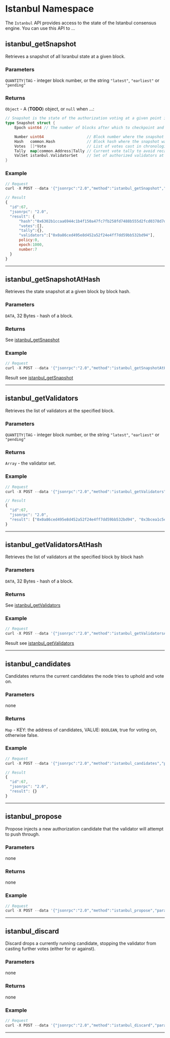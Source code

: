 # Istanbul Namespace

The `Istanbul` API provides access to the state of the Istanbul consensus engine. You can use this API to ...

## istanbul_getSnapshot

Retrieves a snapshot of all Isranbul state at a given block.

### Parameters

`QUANTITY|TAG` - integer block number, or the string `"latest"`, `"earliest"` or `"pending"`

### Returns

`Object` - A (**TODO**) object, or `null` when ...:

```go
// Snapshot is the state of the authorization voting at a given point in time.
type Snapshot struct {
    Epoch uint64 // The number of blocks after which to checkpoint and reset the pending votes

    Number uint64                   // Block number where the snapshot was created
    Hash   common.Hash              // Block hash where the snapshot was created
    Votes  []*Vote                  // List of votes cast in chronological order
    Tally  map[common.Address]Tally // Current vote tally to avoid recalculating
    ValSet istanbul.ValidatorSet    // Set of authorized validators at this moment
}
```

### Example

```js
// Request
curl -X POST --data '{"jsonrpc":"2.0","method":"istanbul_getSnapshot","params":["latest"],"id":67}'

// Result
{
  "id":67,
  "jsonrpc": "2.0",
  "result": {
      "hash":"0x6302b1ccaa6944c1b4f150a47fc7fb258fd7488b555d2fcd0378d7d3be5a8bc8",
      "votes":[],
      "tally":{},
      "validators":["0x0a86ced495e8d452a52f24e4ff7dd59bb532bd94"],
      policy:0,
      epoch:1000,
      number:7
  }
}
```

***

## istanbul_getSnapshotAtHash

Retrieves the state snapshot at a given block by block hash.

### Parameters

`DATA`, 32 Bytes - hash of a block.

### Returns

See [istanbul_getSnapshot](#istanbul_getSnapshot)

### Example

```js
// Request
curl -X POST --data '{"jsonrpc":"2.0","method":"istanbul_getSnapshotAtHash","params":["0xa844c6edeb614fca5bb9ca9ef05d978a8732858aabede9ceed32bbf5d3cf3a53"],"id":67}'
```

Result see [istanbul_getSnapshot](#istanbul_getSnapshot)

***

## istanbul_getValidators

Retrieves the list of validators at the specified block.

### Parameters

`QUANTITY|TAG` - integer block number, or the string `"latest"`, `"earliest"` or `"pending"`

### Returns

`Array` - the validator set.

### Example

```js
// Request
curl -X POST --data '{"jsonrpc":"2.0","method":"istanbul_getValidators","params":["latest"],"id":67}'

// Result
{
  "id":67,
  "jsonrpc": "2.0",
  "result": ["0x0a86ced495e8d452a52f24e4ff7dd59bb532bd94", "0x3bcea1c5eda42c85e8d5fa8e116416e86cec98d0", "0xa5e197d546ede9fb87291ff63a52ec9d3d709257", "0xd4e43fa0703c28132933e428b661d2b92ca7974b"]
}
```

***

## istanbul_getValidatorsAtHash

Retrieves the list of validators at the specified block by block hash

### Parameters

`DATA`, 32 Bytes - hash of a block.

### Returns

See [istanbul_getValidators](#istanbul_getValidators)

### Example

```js
// Request
curl -X POST --data '{"jsonrpc":"2.0","method":"istanbul_getValidatorsAtHash","params":["0xa844c6edeb614fca5bb9ca9ef05d978a8732858aabede9ceed32bbf5d3cf3a53"],"id":67}'
```

Result see [istanbul_getValidators](#istanbul_getValidators)

***

## istanbul_candidates

Candidates returns the current candidates the node tries to uphold and vote on.

### Parameters

none

### Returns

`Map` - KEY: the address of candidates, VALUE: `BOOLEAN`, true for voting on, otherwise false.

### Example

```js
// Request
curl -X POST --data '{"jsonrpc":"2.0","method":"istanbul_candidates","params":[],"id":67}'

// Result
{
  "id":67,
  "jsonrpc": "2.0",
  "result": {}
}
```

***

## istanbul_propose

Propose injects a new authorization candidate that the validator will attempt to push through.
### Parameters

none

### Returns

none

### Example

```js
// Request
curl -X POST --data '{"jsonrpc":"2.0","method":"istanbul_propose","params":[],"id":67}'
```

***

## istanbul_discard

Discard drops a currently running candidate, stopping the validator from casting further votes (either for or against).

### Parameters

none

### Returns

none

### Example

```js
// Request
curl -X POST --data '{"jsonrpc":"2.0","method":"istanbul_discard","params":[],"id":67}'
```

***
